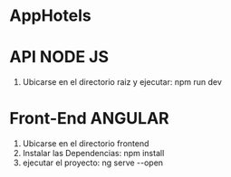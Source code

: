 # AppHotels
# API NODE JS
1. Ubicarse en el directorio raiz y ejecutar: npm run dev

# Front-End ANGULAR
1. Ubicarse en el directorio frontend 
2. Instalar las Dependencias: npm install
3. ejecutar el proyecto: ng serve --open

